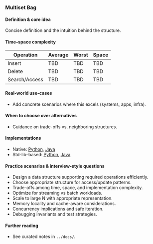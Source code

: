 ### Multiset Bag

#### Definition & core idea
Concise definition and the intuition behind the structure.

#### Time–space complexity
| Operation | Average | Worst | Space |
|---|---|---|---|
| Insert | TBD | TBD | TBD |
| Delete | TBD | TBD | TBD |
| Search/Access | TBD | TBD | TBD |

#### Real-world use-cases
- Add concrete scenarios where this excels (systems, apps, infra).

#### When to choose over alternatives
- Guidance on trade-offs vs. neighboring structures.

#### Implementations
- Native: [Python](../python/native/multiset_bag.py), [Java](../java/native/MultisetBag.java)
- Std-lib–based: [Python](../python/stdlib/multiset_bag_std.py), [Java](../java/stdlib/MultisetBagStd.java)

#### Practice scenarios & interview-style questions
- Design a data structure supporting required operations efficiently.
- Choose appropriate structure for access/update patterns.
- Trade-offs among time, space, and implementation complexity.
- Optimize for streaming vs batch workloads.
- Scale to large N with appropriate representation.
- Memory locality and cache-aware considerations.
- Concurrency implications and safe iteration.
- Debugging invariants and test strategies.

#### Further reading
- See curated notes in `../docs/`.
